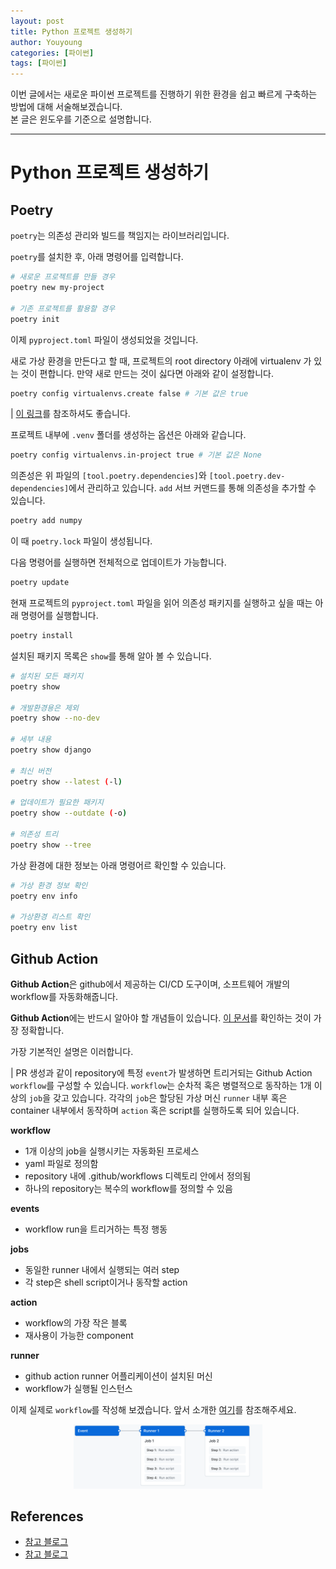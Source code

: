 ```yaml
---
layout: post
title: Python 프로젝트 생성하기
author: Youyoung
categories: [파이썬]
tags: [파이썬]
---
```


이번 글에서는 새로운 파이썬 프로젝트를 진행하기 위한 환경을 쉽고 빠르게 구축하는 방법에 대해 서술해보겠습니다.  
본 글은 윈도우를 기준으로 설명합니다.  


---
# Python 프로젝트 생성하기  
## Poetry  
`poetry`는 의존성 관리와 빌드를 책임지는 라이브러리입니다.  

`poetry`를 설치한 후, 아래 명령어를 입력합니다.  

```bash
# 새로운 프로젝트를 만들 경우
poetry new my-project

# 기존 프로젝트를 활용할 경우
poetry init
```

이제 `pyproject.toml` 파일이 생성되었을 것입니다.

새로 가상 환경을 만든다고 할 때, 프로젝트의 root directory 아래에 virtualenv 가 있는 것이 편합니다. 만약 새로 만드는 것이 싫다면 아래와 같이 설정합니다.  

```bash
poetry config virtualenvs.create false # 기본 값은 true
```

| [이 링크](https://python-poetry.org/docs/configuration/#virtualenvscreate)를 참조하셔도 좋습니다.  

프로젝트 내부에 `.venv` 폴더를 생성하는 옵션은 아래와 같습니다.

```bash
poetry config virtualenvs.in-project true # 기본 값은 None
```

의존성은 위 파일의 `[tool.poetry.dependencies]`와 `[tool.poetry.dev-dependencies]`에서 관리하고 있습니다. `add` 서브 커맨드를 통해 의존성을 추가할 수 있습니다.  

```bash
poetry add numpy
```

이 때 `poetry.lock` 파일이 생성됩니다.  

다음 명령어를 실행하면 전체적으로 업데이트가 가능합니다.  

```bash
poetry update
```

현재 프로젝트의 `pyproject.toml` 파일을 읽어 의존성 패키지를 실행하고 싶을 때는 아래 명령어를 실행합니다.  

```bash
poetry install
```

설치된 패키지 목록은 `show`를 통해 알아 볼 수 있습니다.  

```bash
# 설치된 모든 패키지
poetry show

# 개발환경용은 제외
poetry show --no-dev

# 세부 내용
poetry show django

# 최신 버전
poetry show --latest (-l)

# 업데이트가 필요한 패키지
poetry show --outdate (-o)

# 의존성 트리
poetry show --tree
```

가상 환경에 대한 정보는 아래 명령어르 확인할 수 있습니다.  

```bash
# 가상 환경 정보 확인
poetry env info

# 가상환경 리스트 확인
poetry env list
```

## Github Action  
**Github Action**은 github에서 제공하는 CI/CD 도구이며, 소프트웨어 개발의 workflow를 자동화해줍니다.  

**Github Action**에는 반드시 알아야 할 개념들이 있습니다. [이 문서](https://docs.github.com/en/actions/learn-github-actions/understanding-github-actions)를 확인하는 것이 가장 정확합니다.  

가장 기본적인 설명은 이러합니다.  

| PR 생성과 같이 repository에 특정 `event`가 발생하면 트리거되는 Github Action `workflow`를 구성할 수 있습니다. `workflow`는 순차적 혹은 병렬적으로 동작하는 1개 이상의 `job`을 갖고 있습니다. 각각의 `job`은 할당된 가상 머신 `runner` 내부 혹은 container 내부에서 동작하며 `action` 혹은 script를 실행하도록 되어 있습니다.  

**workflow**  
- 1개 이상의 job을 실행시키는 자동화된 프로세스  
- yaml 파일로 정의함
- repository 내에 .github/workflows 디렉토리 안에서 정의됨  
- 하나의 repository는 복수의 workflow를 정의할 수 있음  

**events**  
- workflow run을 트리거하는 특정 행동  

**jobs**  
- 동일한 runner 내에서 실행되는 여러 step
- 각 step은 shell script이거나 동작할 action

**action**  
- workflow의 가장 작은 블록
- 재사용이 가능한 component

**runner**
- github action runner 어플리케이션이 설치된 머신
- workflow가 실행될 인스턴스

이제 실제로 `workflow`를 작성해 보겠습니다. 앞서 소개한 [여기](https://docs.github.com/en/actions/learn-github-actions/understanding-github-actions#create-an-example-workflow)를 참조해주세요.  




<center><img src="/public/img/2022-07-31-python-project/01.PNG" width="60%"></center>  


## References  
- [참고 블로그](https://blog.gyus.me/2020/introduce-poetry/)  
- [참고 블로그](https://velog.io/@ggong/Github-Action%EC%97%90-%EB%8C%80%ED%95%9C-%EC%86%8C%EA%B0%9C%EC%99%80-%EC%82%AC%EC%9A%A9%EB%B2%95)  

